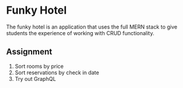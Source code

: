 # Funky Hotel
The funky hotel is an application that uses the full MERN stack to give students the experience of working with CRUD functionality.

## Assignment

1. Sort rooms by price
2. Sort reservations by check in date
3. Try out GraphQL
